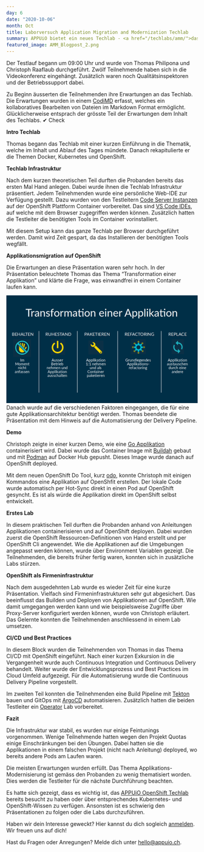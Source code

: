 ```yaml
---
day: 6
date: "2020-10-06"
month: Oct
title: Laborversuch Application Migration and Modernization Techlab
summary: APPUiO bietet ein neues Techlab - <a href="/techlabs/amm/">das Application Migration and Modernization Techlab</a> - an. Im letzten Monat wurde ein interner Testlauf bei Puzzle durchgeführt. Ob der Inhalt den Erwartungen entsprach und die Infrastruktur einwandfrei klappte, erfährst du in diesem Blogpost.
featured_image: AMM_Blogpost_2.png
---
```

Der Testlauf begann um 09:00 Uhr und wurde von Thomas Philipona und Christoph Raaflaub durchgeführt. Zwölf Teilnehmende haben sich in die Videokonferenz eingehängt. Zusätzlich waren noch Qualitätsinspektoren und der Betriebssupport dabei.

Zu Beginn äusserten die Teilnehmenden ihre Erwartungen an das Techlab. Die Erwartungen wurden in einem [CodiMD](https://github.com/hackmdio/codimd) erfasst, welches ein kollaboratives Bearbeiten von Dateien im Markdown Format ermöglicht. Glücklicherweise entsprach der grösste Teil der Erwartungen dem Inhalt des Techlabs. ✔ Check 

**Intro Techlab**

Thomas begann das Techlab mit einer kurzen Einführung in die Thematik, welche im Inhalt und Ablauf des Tages mündete. Danach rekapitulierte er die Themen Docker, Kubernetes und OpenShift.

**Techlab Infrastruktur**

Nach dem kurzen theoretischen Teil durften die Probanden bereits das ersten Mal Hand anlegen. Dabei wurde ihnen die Techlab Infrastruktur präsentiert. Jedem Teilnehmenden wurde eine persönliche Web-IDE zur Verfügung gestellt. Dazu wurden von den Testleitern [Code Server Instanzen](https://hub.docker.com/r/codercom/code-server) auf der OpenShift Plattform Container vorbereitet. Das sind [VS Code IDEs](https://code.visualstudio.com/), auf welche mit dem Browser zugegriffen werden können. Zusätzlich hatten die Testleiter die benötigten Tools im Container vorinstalliert.

Mit diesem Setup kann das ganze Techlab per Browser durchgeführt werden. Damit wird Zeit gespart, da das Installieren der benötigten Tools wegfällt.

**Applikationsmigration auf OpenShift**

Die Erwartungen an diese Präsentation waren sehr hoch. In der Präsentation beleuchtete Thomas das Thema “Transformation einer Applikation” und klärte die Frage, was einwandfrei in einem Container laufen kann.

![Transformation Applikation](AMM_Blogpost_1.png)Danach wurde auf die verschiedenen Faktoren eingegangen, die für eine gute Applikationsarchitektur benötigt werden. Thomas beendete die Präsentation mit dem Hinweis auf die Automatisierung der Delivery Pipeline.

**Demo**

Christoph zeigte in einer kurzen Demo, wie eine [Go Applikation](https://golang.org/) containerisiert wird. Dabei wurde das Container Image mit [Buildah](https://github.com/containers/buildah) gebaut und mit [Podman](https://podman.io/) auf Docker Hub gepusht. Dieses Image wurde danach auf OpenShift deployed.

Mit dem neuen OpenShift Do Tool, kurz [odo](https://github.com/openshift/odo), konnte Christoph mit einigen Kommandos eine Applikation auf OpenShfit erstellen. Der lokale Code wurde automatisch per Hot-Sync direkt in einen Pod auf OpenShift gesyncht. Es ist als würde die Applikation direkt im OpenShift selbst entwickelt.

**Erstes Lab**

In diesem praktischen Teil durften die Probanden anhand von Anleitungen Applikationen containerisieren und auf OpenShift deployen. Dabei wurden zuerst die OpenShift Ressourcen-Definitionen von Hand erstellt und per OpenShift Cli angewendet. Wie die Applikationen auf die Umgebungen angepasst werden können, wurde über Environment Variablen gezeigt. Die Teilnehmenden, die bereits früher fertig waren, konnten sich in zusätzliche Labs stürzen.

**OpenShift als Firmeninfrastruktur**

Nach dem ausgedehnten Lab wurde es wieder Zeit für eine kurze Präsentation. Vielfach sind Firmeninfrastrukturen sehr gut abgesichert. Das beeinflusst das Builden und Deployen von Applikationen auf OpenShift. Wie damit umgegangen werden kann und wie beispielsweise Zugriffe über Proxy-Server konfiguriert werden können, wurde von Christoph erläutert. Das Gelernte konnten die Teilnehmenden anschliessend in einem Lab umsetzen.

**CI/CD und Best Practices**

In diesem Block wurden die Teilnehmenden von Thomas in das Thema CI/CD mit OpenShift eingeführt. Nach einer kurzen Exkursion in die Vergangenheit wurde auch Continuous Integration und Continuous Delivery behandelt. Weiter wurde der Entwicklungsprozess und Best Practices im Cloud Umfeld aufgezeigt. Für die Automatisierung wurde die Continuous Delivery Pipeline vorgestellt.

Im zweiten Teil konnten die Teilnehmenden eine Build Pipeline mit [Tekton](https://tekton.dev/) bauen und GitOps mit [ArgoCD](https://argoproj.github.io/argo-cd/) automatisieren. Zusätzlich hatten die beiden Testleiter ein [Operator](https://operatorhub.io/) Lab vorbereitet.

**Fazit**

Die Infrastruktur war stabil, es wurden nur einige Feintunings vorgenommen. Wenige Teilnehmende hatten wegen den Projekt Quotas einige Einschränkungen bei den Übungen. Dabei hatten sie die Applikationen in einem falschen Projekt (nicht nach Anleitung) deployed, wo bereits andere Pods am Laufen waren.

Die meisten Erwartungen wurden erfüllt. Das Thema Applikations-Modernisierung ist gemäss den Probanden zu wenig thematisiert worden. Dies werden die Testleiter für die nächste Durchführung beachten.

Es hatte sich gezeigt, dass es wichtig ist, das [APPUiO OpenShift Techlab](/techlabs/openshift/) bereits besucht zu haben oder über entsprechendes Kubernetes- und OpenShift-Wissen zu verfügen. Ansonsten ist es schwierig den Präsentationen zu folgen oder die Labs durchzuführen.

Haben wir dein Interesse geweckt? Hier kannst du dich sogleich [anmelden](/techlabs/amm/). Wir freuen uns auf dich!

Hast du Fragen oder Anregungen? Melde dich unter [hello@appuio.ch](mailto:hello@appuio.ch).


